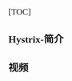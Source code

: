 <span  style="font-family: Simsun,serif; font-size: 17px; ">

[TOC]

### Hystrix-简介

### 视频

</span>